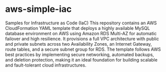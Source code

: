 # aws-simple-iac
Samples for Infrastructure as Code (IaC)
This repository contains an AWS CloudFormation YAML template that deploys a highly available MySQL database environment on AWS using Amazon RDS Multi-AZ for automatic failover and high resilience. It provisions a full VPC architecture with public and private subnets across two Availability Zones, an Internet Gateway, route tables, and a secure subnet group for RDS. The template follows AWS best practices by implementing secure networking, automated backups, and deletion protection, making it an ideal foundation for building scalable and fault-tolerant cloud infrastructures.
